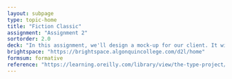 ```yaml
---
layout: subpage
type: topic-home
title: "Fiction Classic"
assignment: "Assignment 2"
sortorder: 2.0
deck: "In this assignment, we'll design a mock-up for our client. It will show them our design for their fiction novel with all its typographic elements."
brightspace: "https://brightspace.algonquincollege.com/d2l/home"
formsum: formative
reference: "https://learning.oreilly.com/library/view/the-type-project/9780136816034/ch31.xhtml"
---
```

